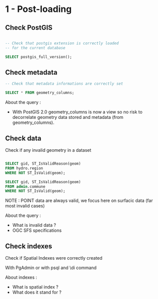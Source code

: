 1 - Post-loading
================

Check PostGIS
-------------

```SQL

-- Check that postgis extension is correctly loaded
-- for the current database

SELECT postgis_full_version();
```

Check metadata
--------------

```SQL
-- Check that metadata informations are correctly set

SELECT * FROM geometry_columns;
```


About the query :
- With PostGIS 2.0 geometry_columns is now a view so no risk to decorrelate geometry data stored and metadata (from geometry_columns).


Check data
----------

Check if any invalid geometry in a dataset

```SQL

SELECT gid, ST_IsValidReason(geom) 
FROM hydro.region 
WHERE NOT ST_IsValid(geom);

SELECT gid, ST_IsValidReason(geom) 
FROM admin.commune 
WHERE NOT ST_IsValid(geom);
```


NOTE : POINT data are always valid, we focus here on surfacic data  (far most invalid cases)


About the query : 
- What is invalid data ?
- OGC SFS specifications

Check indexes
-------------

Check if Spatial Indexes were correctly created

With PgAdmin or with psql and \di command

About indexes : 
- What is spatial index ?
- What does it stand for ?
